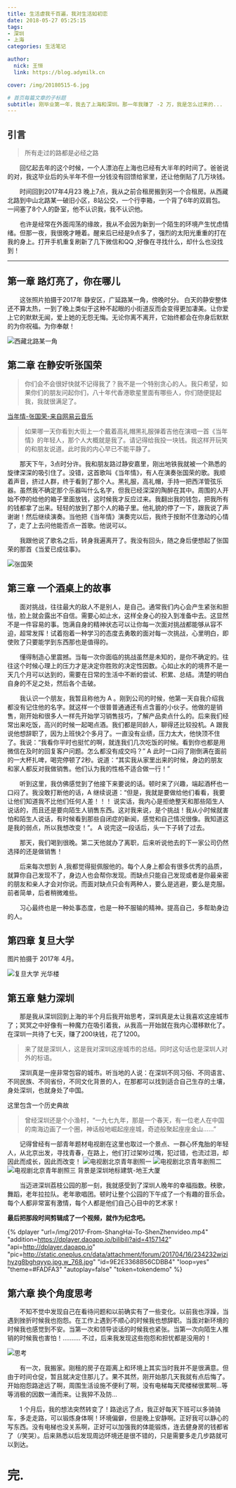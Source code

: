 ```yaml
---
title: 生活虐我千百遍，我对生活如初恋
date: 2018-05-27 05:25:15
tags: 
- 深圳
- 上海
categories: 生活笔记

author: 
  nick: 王恒
  link: https://blog.adymilk.cn

cover: /img/20180515-6.jpg

# 首页每篇文章的子标题
subtitle: 刚毕业第一年，我去了上海和深圳。那一年我赚了 -2 万，我是怎么过来的...
---
```


 ## 引言
> 所有走过的路都是必经之路

&emsp;&emsp;回忆起去年的这个时候，一个人漂泊在上海也已经有大半年的时间了。爸爸说的对，我这毕业后的头半年不但一分钱没有回馈给家里，还让他倒贴了几万块钱。

&emsp;&emsp;时间回到2017年4月23 晚上7点，我从之前合租房搬到另一个合租房。从西藏北路到中山北路某一破旧小区，8站公交，一个行李箱，一个背了6年的双肩包。一间塞了8个人的卧室，他不认识我，我不认识他。

&emsp;&emsp;也许是经常在外面闯荡的缘故，我从不会因为新到一个陌生的环境产生忧虑情绪。但那一夜，我很晚才睡着。醒来后已经是9点多了，强烈的太阳光重重的打在我的身上。打开手机重复刷新了几下微信和QQ ,好像在寻找什么，却什么也没找到！
<!-- more -->

----------


## 第一章 路灯亮了，你在哪儿

&emsp;&emsp;这张照片拍摄于2017年  静安区，广延路某一角，傍晚时分。
白天的静安整体还不算太热，一到了晚上类似于这种不起眼的小街道反而会变得更加凄美。让你爱上它的默默无闻，爱上她的无怨无悔。无论你离不离开，它始终都会在你身后默默的为你祝福。为你奉献！

![西藏北路某一角](/img/20180513-1.jpg)


## 第二章 在静安听张国荣

>你们会不会很好快就不记得我了？我不是一个特别贪心的人。我只希望，如果你们的朋友问起你们，八十年代香港歌星里面有哪些人，你们随便提起我，我就很满足了。

[当年情-张国荣-来自网易云音乐](http://music.163.com/#/song?id=188451)

> 如果哪一天你看到大街上一个戴着高礼帽黑礼服弹着吉他在演唱一首《当年情》的年轻人，那个人大概就是我了。请记得给我投一块钱。我这样开玩笑的和朋友说道。此时我的内心早已不能平静了。

&emsp;&emsp;那天下午，3点时分许。我和朋友路过静安嘉里，刚出地铁我就被一个熟悉的旋律深深的吸引住了。没错，这首歌叫《当年情》，有人在演奏张国荣的歌。我顺着声音，挤过人群，终于看到了那个人。黑礼服，高礼帽，手持一把西洋管弦乐器。虽然我不确定那个乐器叫什么名字，但我已经深深的陶醉在其中。周围的人开始不停的给他的箱子里面放钱，这时候我才反应过来。我翻出我的钱包，把我所有的钱都拿了出来。轻轻的放到了那个人的箱子里。他礼貌的停了一下，跟我说了声谢谢！然后继续演奏。当他把《当年情》演奏完以后，我终于按耐不住激动的心情了，走了上去问他能否点一首歌。他说可以。

&emsp;&emsp;我跟他说了歌名之后，转身我遍离开了。我没有回头，随之身后便想起了张国荣的那首《当爱已成往事》。

![张国荣](/img/20180513-2.png)



## 第三章 一个酒桌上的故事

&emsp;&emsp;面对挑战，往往最大的敌人不是别人，是自己。通常我们内心会产生紧张和胆怯，脸上就会露出不自信。需要心如止水，这样全身心的投入到准备中去。这显然不是一件容易的事。饱满自身的精神状态可以让你每一次面对挑战都能够从容不迫，超常发挥！试着抱着一种学习的态度去勇敢的面对每一次挑战，心里明白，即使败了只要能学到东西那也是值得的。

&emsp;&emsp;懂得制造心里震撼。当每一次你面临的挑战虽然是未知的，是你不确定的。往往这个时候心理上的压力才是决定你胜败的决定性因数。心如止水的的境界不是一天几个月可以达到的，需要在日常的生活中不断的尝试、积累、总结。清楚的明白自身的不足之处，然后各个击破。

&emsp;&emsp;我认识一个朋友，我暂且称他为 A 。刚到公司的时候，他第一天自我介绍我都没有记住他的名字。就这样一个很普普通通还有点含蓄的小伙子。他做的是销售，刚开始和很多人一样先开始学习销售技巧，了解产品卖点什么的。后来我们经常出来吃饭，高兴的时候一起喝点酒。我们都是同龄人，聊得还比较投机。A 跟我说他想辞职了，因为上班快2个多月了。一直没有业绩，压力太大，他快顶不住了。我说：“我看你平时也挺忙的啊，就连我们几次吃饭的时候。看到你也都是用微信在及时的回复客户问题。怎么都没有成交吗？” A 此时一口闷了刚倒满在面前的一大杯扎啤，喝完停顿了2秒。说道：“其实我从家里出来的时候，身边的朋友和家人都反对我做销售。他们认为我的性格不适合做一行！” 

&emsp;&emsp;听到这里，我仿佛感觉到了他接下来要说的话。顿时来了兴趣，端起酒杯也一口闷了。我没敢打断他的话，A 继续说道：“但是，我就是要做给他们看看，我要让他们知道我不比他们任何人差！！！ 说实话，我内心是拒绝整天和那些陌生人说话的，而且还是要向陌生人销售东西。这对我来说，是个挑战！我从小时候就害怕和陌生人说话，有时候看到那些自闭症的新闻，感觉和自己情况很像。我知道这是我的弱点，所以我想改变！”。 A 说完这一段话后，头一下子转了过去。

&emsp;&emsp;那天，我们喝到很晚。第二天他就办了离职，后来听说他去的下一家公司仍然选择的还是做销售！

&emsp;&emsp;后来每次想到 A ,我都觉得挺佩服他的。每个人身上都会有很多优秀的品质，就算你自己发现不了，身边人也会帮你发现。而缺点只能自己发现或者是你最亲密的朋友和亲人才会对你说。而面对缺点只会有两种人，要么是逃避，要么是克服。前者简单，后者稍微难些。

&emsp;&emsp;习心最终也是一种处事态度，也是一种不服输的精神。提高自己，多帮助身边的人。


## 第四章 复旦大学

图片拍摄于 2017年 4月。

![复旦大学 光华楼](/img/20180513-3.jpg)

## 第五章 魅力深圳

&emsp;&emsp;那是我从深圳回到上海的半个月后我开始思考，深圳真是太让我喜欢这座城市了；冥冥之中好像有一种魔力在吸引着我，从我高一开始就在我内心潜移默化了。在深圳一共待了七天，赚了200块钱，花了1200。

> 来了就是深圳人，这是我对深圳这座城市的总结。同时这句话也是深圳人对外的标语。

&emsp;&emsp;深圳真是一座非常包容的城市。听当地的人说：在深圳不同习俗、不同语言、不同民族、不同省份，不同文化背景的人，在那都可以找到适合自己生存的土壤，身处深圳，也就身处了中国。

这里包含一个历史典故

>曾经深圳还是个小渔村，“一九七九年，那是一个春天，有一位老人在中国的南海边画了一个圈，神话般地崛起座座城，奇迹般聚起座座金山……”


&emsp;&emsp;记得曾经有一部青年题材电视剧在这里也取过一个景点、一群心怀鬼胎的年轻人，从北京出发，寻找青春，在路上，他们打过架吵过嘴，犯过错，也流过泪，却因此而成长，因此而改变！
![电视剧北京青年剧照一](/img/20180513-4.png)
![电视剧北京青年剧照二](/img/20180513-5.png)
![电视剧北京青年剧照三 背景是深圳地标建筑-地王大厦](/img/20180513-6.jpg)

&emsp;&emsp;当迈进深圳荔枝公园的那一刻，我就感受到了深圳人晚年的幸福指数。秧歌，舞蹈，老年拉拉队。老年歌唱团。顿时让整个公园的下午成了一个有趣的音乐会。每个人都非常富有激情，每个人都是他们自己心目中的艺术家！


**最后把那段时间剪辑成了一个视频，就作为纪念吧。**

{% dplayer "url=/img/2017-From-ShangHai-To-ShenZhenvideo.mp4" "addition=https://dplayer.daoapp.io/bilibili?aid=4157142" "api=http://dplayer.daoapp.io" "pic=http://static.oneplus.cn/data/attachment/forum/201704/16/234232wjzihyzg8bghqyyp.jpg.w_768.jpg" "id=9E2E3368B56CDBB4" "loop=yes" "theme=#FADFA3" "autoplay=false" "token=tokendemo" %}


## 第六章 换个角度思考

&emsp;&emsp;不知不觉中发现自己在看待问题和以前确实有了一些变化。以前我也浮躁，当遇到挫折时候我也抱怨。在工作上遇到不顺心的时候我也想辞职。当面对新环境的时候我也感觉到不安。当第一次和领导谈话的时候我也紧张。当第一次向陌生人推销的时候我也害怕！.......... 不过，后来我发现这些抱怨和担忧都是没用的！

![思考](/img/20180513-7.jpg)

&emsp;&emsp;有一次，我搬家。刚租的房子在距离上和环境上其实当时我并不是很满意。但由于时间仓促，暂且就决定住那儿了。果不其然，刚开始那几天我就有点后悔了。开始抱怨路途远了啊，周围生活设施不便利了啊，没有电梯每天爬楼梯很累啊...等等消极的因数一涌而来。让我猝不及防...

&emsp;&emsp;1 个月后，我的想法突然转变了！路途远了点，我正好每天下班可以多骑骑车，多走走路，可以锻炼身体啊！环境偏僻，但是晚上安静啊。正好我可以静心的写东西。没有电梯也没关系啊，正好可以加强我的体能锻炼，连去健身房的钱都省了（/笑哭）。后来熟悉以后发现周边环境还是很不错的，只是需要多走几步路就可以到达。

# 完.